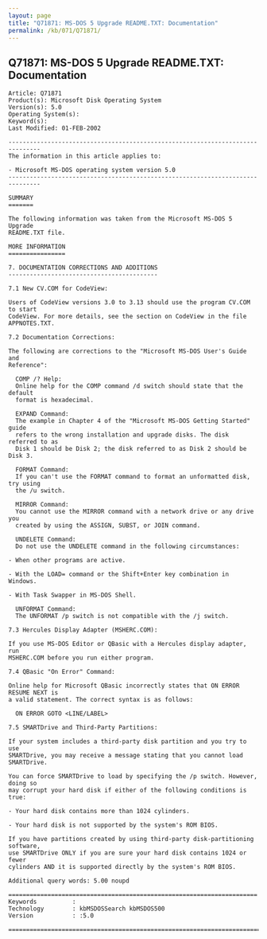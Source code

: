 ```yaml
---
layout: page
title: "Q71871: MS-DOS 5 Upgrade README.TXT: Documentation"
permalink: /kb/071/Q71871/
---
```


## Q71871: MS-DOS 5 Upgrade README.TXT: Documentation

	Article: Q71871
	Product(s): Microsoft Disk Operating System
	Version(s): 5.0
	Operating System(s): 
	Keyword(s): 
	Last Modified: 01-FEB-2002
	
	-------------------------------------------------------------------------------
	The information in this article applies to:
	
	- Microsoft MS-DOS operating system version 5.0 
	-------------------------------------------------------------------------------
	
	SUMMARY
	=======
	
	The following information was taken from the Microsoft MS-DOS 5 Upgrade
	README.TXT file.
	
	MORE INFORMATION
	================
	
	7. DOCUMENTATION CORRECTIONS AND ADDITIONS
	------------------------------------------
	
	7.1 New CV.COM for CodeView:
	
	Users of CodeView versions 3.0 to 3.13 should use the program CV.COM to start
	CodeView. For more details, see the section on CodeView in the file
	APPNOTES.TXT.
	
	7.2 Documentation Corrections:
	
	The following are corrections to the "Microsoft MS-DOS User's Guide and
	Reference":
	
	  COMP /? Help:
	  Online help for the COMP command /d switch should state that the default
	  format is hexadecimal.
	
	  EXPAND Command:
	  The example in Chapter 4 of the "Microsoft MS-DOS Getting Started" guide
	  refers to the wrong installation and upgrade disks. The disk referred to as
	  Disk 1 should be Disk 2; the disk referred to as Disk 2 should be Disk 3.
	
	  FORMAT Command:
	  If you can't use the FORMAT command to format an unformatted disk, try using
	  the /u switch.
	
	  MIRROR Command:
	  You cannot use the MIRROR command with a network drive or any drive you
	  created by using the ASSIGN, SUBST, or JOIN command.
	
	  UNDELETE Command:
	  Do not use the UNDELETE command in the following circumstances:
	
	- When other programs are active.
	
	- With the LOAD= command or the Shift+Enter key combination in Windows.
	
	- With Task Swapper in MS-DOS Shell.
	
	  UNFORMAT Command:
	  The UNFORMAT /p switch is not compatible with the /j switch.
	
	7.3 Hercules Display Adapter (MSHERC.COM):
	
	If you use MS-DOS Editor or QBasic with a Hercules display adapter, run
	MSHERC.COM before you run either program.
	
	7.4 QBasic "On Error" Command:
	
	Online help for Microsoft QBasic incorrectly states that ON ERROR RESUME NEXT is
	a valid statement. The correct syntax is as follows:
	
	  ON ERROR GOTO <LINE/LABEL>
	
	7.5 SMARTDrive and Third-Party Partitions:
	
	If your system includes a third-party disk partition and you try to use
	SMARTDrive, you may receive a message stating that you cannot load SMARTDrive.
	
	You can force SMARTDrive to load by specifying the /p switch. However, doing so
	may corrupt your hard disk if either of the following conditions is true:
	
	- Your hard disk contains more than 1024 cylinders.
	
	- Your hard disk is not supported by the system's ROM BIOS.
	
	If you have partitions created by using third-party disk-partitioning software,
	use SMARTDrive ONLY if you are sure your hard disk contains 1024 or fewer
	cylinders AND it is supported directly by the system's ROM BIOS.
	
	Additional query words: 5.00 noupd
	
	======================================================================
	Keywords          :  
	Technology        : kbMSDOSSearch kbMSDOS500
	Version           : :5.0
	
	=============================================================================
	
